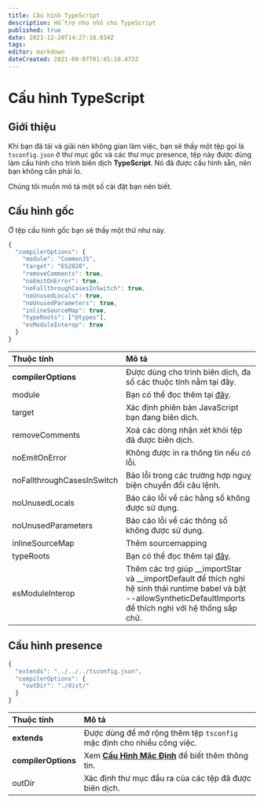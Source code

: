 ```yaml
---
title: Cấu hình TypeScript
description: Hỗ trợ nho nhỏ cho TypeScript
published: true
date: 2021-12-20T14:27:18.034Z
tags:
editor: markdown
dateCreated: 2021-09-07T01:45:10.473Z
---
```


# Cấu hình TypeScript

## Giới thiệu

Khi bạn đã tải và giải nén không gian làm việc, bạn sẽ thấy một tệp gọi là `tsconfig.json` ở thư mục gốc và các thư mục presence, tệp này được dùng làm cấu hình cho trình biên dịch **TypeScript**. Nó đã được cấu hình sẵn, nên bạn không cần phải lo.

Chúng tôi muốn mô tả một số cài đặt bạn nên biết.

## Cấu hình gốc

Ở tệp cấu hình gốc bạn sẽ thấy một thứ như này.

```javascript
{
  "compilerOptions": {
    "module": "CommonJS",
    "target": "ES2020",
    "removeComments": true,
    "noEmitOnError": true,
    "noFallthroughCasesInSwitch": true,
    "noUnusedLocals": true,
    "noUnusedParameters": true,
    "inlineSourceMap": true,
    "typeRoots": ["@types"],
    "esModuleInterop": true
  }
}
```

| Thuộc tính                 | Mô tả                                                                                                                                                                    |
|:-------------------------- |:------------------------------------------------------------------------------------------------------------------------------------------------------------------------ |
| **compilerOptions**        | Được dùng cho trình biên dịch, đa số các thuộc tính nằm tại đây.                                                                                                         |
| module                     | Bạn có thể đọc thêm tại [đây](https://www.typescriptlang.org/docs/handbook/modules.html).                                                                                |
| target                     | Xác định phiên bản JavaScript bạn đang biên dịch.                                                                                                                        |
| removeComments             | Xoá các dòng nhận xét khỏi tệp đã được biên dịch.                                                                                                                        |
| noEmitOnError              | Không được in ra thông tin nếu có lỗi.                                                                                                                                   |
| noFallthroughCasesInSwitch | Báo lỗi trong các trường hợp nguỵ biện chuyển đổi câu lệnh.                                                                                                              |
| noUnusedLocals             | Báo cáo lỗi về các hằng số không được sử dụng.                                                                                                                           |
| noUnusedParameters         | Báo cáo lỗi về các thông số không được sử dụng.                                                                                                                          |
| inlineSourceMap            | Thêm sourcemapping                                                                                                                                                       |
| typeRoots                  | Bạn có thể đọc thêm tại [đây](https://www.typescriptlang.org/docs/handbook/tsconfig-json.html#types-typeroots-and-types).                                                |
| esModuleInterop            | Thêm các trợ giúp __importStar và __importDefault để thích nghi hệ sinh thái runtime babel và bật --allowSyntheticDefaultImports để thích nghi với hệ thống sắp chữ. |

## Cấu hình presence

```javascript
{
  "extends": "../../../tsconfig.json",
  "compilerOptions": {
    "outDir": "./dist/"
  }
}
```

| Thuộc tính          | Mô tả                                                                                          |
|:------------------- |:---------------------------------------------------------------------------------------------- |
| **extends**         | Được dùng để mở rộng thêm tệp `tsconfig` mặc định cho nhiều công việc.                         |
| **compilerOptions** | Xem [**Cấu Hình Mặc Định**](/dev/presence/tsconfig#root-configuration) để biết thêm thông tin. |
| outDir              | Xác định thư mục đầu ra của các tệp đã được biên dịch.                                         |
